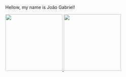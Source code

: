 Hellow, my name is João Gabriel!

<div class="img1">
<a href="https://github.com/ijoaog">
<img height="180em" src="https://github-readme-stats.vercel.app/api/top-langs/?username=ijoaog&layout=compact&langs_count=7&theme=dracula"/>
<img height="180em" src="https://github-readme-stats.vercel.app/api?username=ijoaog&show_icons=true&theme=dracula&include_all_commits=true&count_private=true"/>
</div>
<!--
**ijoaog/ijoaog** is a ✨ _special_ ✨ repository because its `README.md` (this file) appears on your GitHub profile.

Here are some ideas to get you started:

- 🔭 I’m currently working on ...
- 🌱 I’m currently learning ...
- 👯 I’m looking to collaborate on ...
- 🤔 I’m looking for help with ...
- 💬 Ask me about ...
- 📫 How to reach me: ...
- 😄 Pronouns: ...
- ⚡ Fun fact: ...
-->
